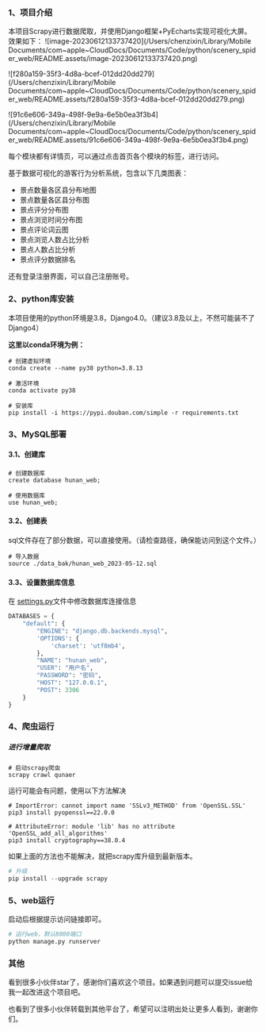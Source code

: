 ### 1、项目介绍

本项目Scrapy进行数据爬取，并使用Django框架+PyEcharts实现可视化大屏。效果如下：
![image-20230612133737420](/Users/chenzixin/Library/Mobile Documents/com~apple~CloudDocs/Documents/Code/python/scenery_spider_web/README.assets/image-20230612133737420.png)

![f280a159-35f3-4d8a-bcef-012dd20dd279](/Users/chenzixin/Library/Mobile Documents/com~apple~CloudDocs/Documents/Code/python/scenery_spider_web/README.assets/f280a159-35f3-4d8a-bcef-012dd20dd279.png)

![91c6e606-349a-498f-9e9a-6e5b0ea3f3b4](/Users/chenzixin/Library/Mobile Documents/com~apple~CloudDocs/Documents/Code/python/scenery_spider_web/README.assets/91c6e606-349a-498f-9e9a-6e5b0ea3f3b4.png)

每个模块都有详情页，可以通过点击首页各个模块的标签，进行访问。

基于数据可视化的游客行为分析系统，包含以下几类图表：

- 景点数量各区县分布地图
- 景点数量各区县分布图
- 景点评分分布图
- 景点浏览时间分布图
- 景点评论词云图
- 景点浏览人数占比分析
- 景点人数占比分析
- 景点评分数据排名

还有登录注册界面，可以自己注册账号。

### 2、python库安装

本项目使用的python环境是3.8，Django4.0。（建议3.8及以上，不然可能装不了Django4）

**这里以conda环境为例：**

```shell
# 创建虚拟环境
conda create --name py38 python=3.8.13
 
# 激活环境
conda activate py38

# 安装库
pip install -i https://pypi.douban.com/simple -r requirements.txt
```



### 3、MySQL部署

#### 3.1、创建库

```shell
# 创建数据库
create database hunan_web;
 
# 使用数据库
use hunan_web;
```



#### 3.2、创建表

sql文件存在了部分数据，可以直接使用。（请检查路径，确保能访问到这个文件。）

```shell
# 导入数据
source ./data_bak/hunan_web_2023-05-12.sql
```



#### 3.3、设置数据库信息

在 [settings.py](hunan_web/settings.py)文件中修改数据库连接信息

```python
DATABASES = {
    "default": {
        "ENGINE": "django.db.backends.mysql",
        'OPTIONS': {
            'charset': 'utf8mb4',
        },
        "NAME": "hunan_web",
        "USER": "用户名",
        "PASSWORD": "密码",
        "HOST": "127.0.0.1",
        "POST": 3306
    }
}
```



### 4、爬虫运行

##### 进行增量爬取

```shell
# 启动scrapy爬虫
scrapy crawl qunaer
```



运行可能会有问题，使用以下方法解决

```shell
# ImportError: cannot import name 'SSLv3_METHOD' from 'OpenSSL.SSL'
pip3 install pyopenssl==22.0.0
 
# AttributeError: module 'lib' has no attribute 'OpenSSL_add_all_algorithms'
pip3 install cryptography==38.0.4
```



如果上面的方法也不能解决，就把scrapy库升级到最新版本。

```python
# 升级
pip install --upgrade scrapy
```



### 5、web运行

启动后根据提示访问链接即可。

```python
# 运行web，默认8000端口
python manage.py runserver
```



### 其他

看到很多小伙伴star了，感谢你们喜欢这个项目。如果遇到问题可以提交issue给我一起改进这个项目吧。

也看到了很多小伙伴转载到其他平台了，希望可以注明出处让更多人看到，谢谢你们。
